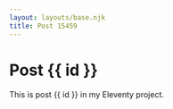 ```yaml
---
layout: layouts/base.njk
title: Post 15459
---
```


# Post {{ id }}

This is post {{ id }} in my Eleventy project.

